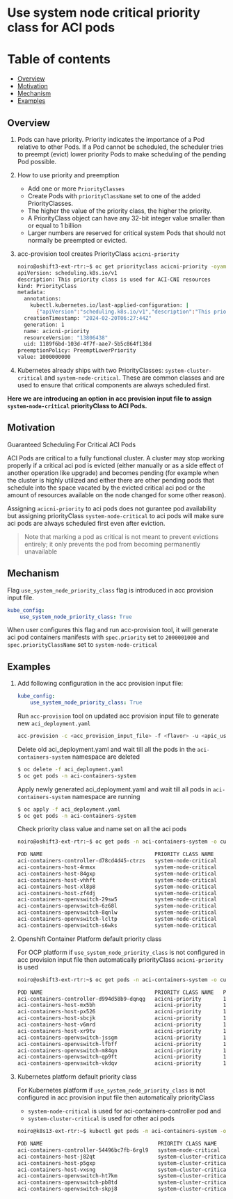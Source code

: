 # Use system node critical priority class for ACI pods

# Table of contents
* [Overview](#overview)
* [Motivation](#motivation)
* [Mechanism](#mechanism)  
* [Examples](#examples)
    

## Overview

1. Pods can have priority. Priority indicates the importance of a Pod relative to other Pods. If a Pod cannot be scheduled, the scheduler tries to preempt (evict) lower priority Pods to make scheduling of the pending Pod possible.

2. How to use priority and preemption
    - Add one or more `PriorityClasses`
    - Create Pods with `priorityClassName` set to one of the added PriorityClasses.
    - The higher the value of the priority class, the higher the priority.
    - A PriorityClass object can have any 32-bit integer value smaller than or equal to 1 billion
    - Larger numbers are reserved for critical system Pods that should not normally be preempted or evicted.

3. acc-provision tool creates PriorityClass `acicni-priority`

    ```sh
    noiro@oshift3-ext-rtr:~$ oc get priorityclass acicni-priority -oyaml
    apiVersion: scheduling.k8s.io/v1
    description: This priority class is used for ACI-CNI resources
    kind: PriorityClass
    metadata:
      annotations:
        kubectl.kubernetes.io/last-applied-configuration: |
          {"apiVersion":"scheduling.k8s.io/v1","description":"This priority class is used for ACI-CNI resources","globalDefault":false,"kind":"PriorityClass","metadata":{"annotations":{},"name":"acicni-priority"},"value":1000000000}
      creationTimestamp: "2024-02-20T06:27:44Z"
      generation: 1
      name: acicni-priority
      resourceVersion: "13806438"
      uid: 1189f6bd-103d-4f7f-aae7-5b5c864f138d
    preemptionPolicy: PreemptLowerPriority
    value: 1000000000
    ``` 

4. Kubernetes already ships with two PriorityClasses: `system-cluster-critical` and `system-node-critical`. These are common classes and are used to ensure that critical components are always scheduled first.


**Here we are introducing an option in acc provision input file to assign `system-node-critical` priorityClass to ACI Pods.**


## Motivation

Guaranteed Scheduling For Critical ACI Pods

ACI Pods are critical to a fully functional cluster. A cluster may stop working properly if a critical aci pod is evicted (either manually or as a side effect of another operation like upgrade) and becomes pending (for example when the cluster is highly utilized and either there are other pending pods that schedule into the space vacated by the evicted critical aci pod or the amount of resources available on the node changed for some other reason).

Assigning `acicni-priority` to aci pods does not gurantee pod availability but assigning priorityClass `system-node-critical` to aci pods will make sure aci pods are always scheduled first even after eviction.
> Note that marking a pod as critical is not meant to prevent evictions entirely; it only prevents the pod from becoming permanently unavailable


## Mechanism

Flag `use_system_node_priority_class` flag is introduced in acc provision input file.
```yaml
kube_config:
    use_system_node_priority_class: True
```

When user configures this flag and run acc-provision tool, it will generate aci pod containers manifests with `spec.priority` set to `2000001000` and `spec.priorityClassName` set to `system-node-critical`


## Examples

1. Add following configuration in the acc provision input file:
    ```yaml
    kube_config:
        use_system_node_priority_class: True
    ```

    Run `acc-provision` tool on updated acc provision input file to generate new `aci_deployment.yaml`
    ```sh
    acc-provision -c <acc_provision_input_file> -f <flavor> -u <apic_username> -p <apic_password> -o aci_deployment.yaml
    ```

    Delete old aci_deployment.yaml and wait till all the pods in the `aci-containers-system` namespace are deleted
    ```sh
    $ oc delete -f aci_deployment.yaml
    $ oc get pods -n aci-containers-system
    ```

    Apply newly generated aci_deployment.yaml and wait till all pods in `aci-containers-system` namespace are running
    ```sh
    $ oc apply -f aci_deployment.yaml
    $ oc get pods -n aci-containers-system
    ```

    Check priority class value and name set on all the aci pods

    ```sh
    noiro@oshift3-ext-rtr:~$ oc get pods -n aci-containers-system -o custom-columns="POD NAME":.metadata.name,"PRIORITY CLASS NAME":.spec.priorityClassName,"PRIORITY CLASS VALUE":.spec.priority

    POD NAME                                    PRIORITY CLASS NAME    PRIORITY CLASS VALUE
    aci-containers-controller-d78cd4d45-ctrzs   system-node-critical   2000001000
    aci-containers-host-4nmxx                   system-node-critical   2000001000
    aci-containers-host-84gxp                   system-node-critical   2000001000
    aci-containers-host-vhhft                   system-node-critical   2000001000
    aci-containers-host-xl8p8                   system-node-critical   2000001000
    aci-containers-host-zf4dj                   system-node-critical   2000001000
    aci-containers-openvswitch-29sw5            system-node-critical   2000001000
    aci-containers-openvswitch-6z68l            system-node-critical   2000001000
    aci-containers-openvswitch-8qnlw            system-node-critical   2000001000
    aci-containers-openvswitch-lcltp            system-node-critical   2000001000
    aci-containers-openvswitch-s6wks            system-node-critical   2000001000
    ```

2. Openshift Container Platform default priority class

    For OCP platform if `use_system_node_priority_class` is not configured in acc provision input file then automatically priorityClass `acicni-priority` is used 

    ```sh
    noiro@oshift3-ext-rtr:~$ oc get pods -n aci-containers-system -o custom-columns="POD NAME":.metadata.name,"PRIORITY CLASS NAME":.spec.priorityClassName,"PRIORITY CLASS VALUE":.spec.priority

    POD NAME                                    PRIORITY CLASS NAME   PRIORITY CLASS VALUE
    aci-containers-controller-d994d58b9-dqnqg   acicni-priority       1000000000
    aci-containers-host-mx5bh                   acicni-priority       1000000000
    aci-containers-host-px526                   acicni-priority       1000000000
    aci-containers-host-sbcjk                   acicni-priority       1000000000
    aci-containers-host-v6mrd                   acicni-priority       1000000000
    aci-containers-host-xr9tv                   acicni-priority       1000000000
    aci-containers-openvswitch-jssgm            acicni-priority       1000000000
    aci-containers-openvswitch-lfbff            acicni-priority       1000000000
    aci-containers-openvswitch-m84qn            acicni-priority       1000000000
    aci-containers-openvswitch-qp9ft            acicni-priority       1000000000
    aci-containers-openvswitch-vkdqv            acicni-priority       1000000000
    ```

3. Kubernetes platform default priority class

    For Kubernetes platform if `use_system_node_priority_class` is not configured in acc provision input file then automatically priorityClass
    - `system-node-critical` is used for aci-containers-controller pod and
    - `system-cluster-critical` is used for other aci pods


    ```sh
    noiro@k8s13-ext-rtr:~$ kubectl get pods -n aci-containers-system -o custom-columns="POD NAME":.metadata.name,"PRIORITY CLASS NAME":.spec.priorityClassName,"PRIORITY CLASS VALUE":.spec.priority

    POD NAME                                     PRIORITY CLASS NAME       PRIORITY CLASS VALUE
    aci-containers-controller-54496bc7fb-6rgl9   system-node-critical      2000001000
    aci-containers-host-j82qt                    system-cluster-critical   2000000000
    aci-containers-host-p5gxp                    system-cluster-critical   2000000000
    aci-containers-host-vxsng                    system-cluster-critical   2000000000
    aci-containers-openvswitch-ht7km             system-cluster-critical   2000000000
    aci-containers-openvswitch-pb8td             system-cluster-critical   2000000000
    aci-containers-openvswitch-skpj8             system-cluster-critical   2000000000
    ```
